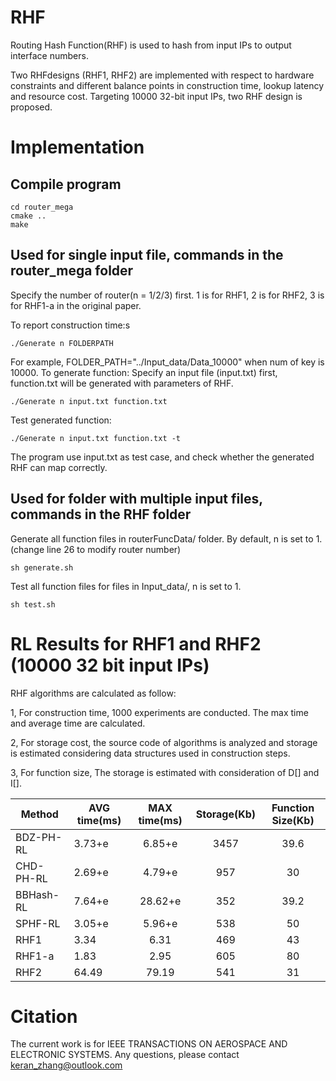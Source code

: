 # RHF
Routing Hash Function(RHF) is used to hash from input IPs to output interface numbers.

Two RHFdesigns (RHF1, RHF2) are implemented with respect to hardware constraints and different balance points in construction time, lookup latency and resource cost.
Targeting 10000 32-bit input IPs, two RHF design is proposed.

# Implementation
## Compile program
```
cd router_mega
cmake ..
make
```

## Used for single input file, commands in the router_mega folder
Specify the number of router(n = 1/2/3) first. 1 is for RHF1, 2 is for RHF2, 3 is for RHF1-a in the original paper.

To report construction time:s

`./Generate n FOLDERPATH`

For example, FOLDER_PATH="../Input_data/Data_10000" when num of key is 10000.
To generate function: Specify an input file (input.txt) first, function.txt will be generated with parameters of RHF.

`./Generate n input.txt function.txt`

Test generated function:

`./Generate n input.txt function.txt -t`

The program use input.txt as test case, and check whether the generated RHF can map correctly.

## Used for folder with multiple input files, commands in the RHF folder
Generate all function files in routerFuncData/ folder. By default, n is set to 1.(change line 26 to modify router number)

`sh generate.sh`

Test all function files for files in Input_data/, n is set to 1.

`sh test.sh`

# RL Results for RHF1 and RHF2 (10000 32 bit input IPs)
RHF algorithms are calculated as follow:

1, For construction time, 1000 experiments are conducted. The max time and average time are calculated.

2, For storage cost, the source code of algorithms is analyzed and storage is estimated considering data structures used in construction steps.

3, For function size, The storage is estimated with consideration of D[] and I[].

Method       |AVG time(ms)	|MAX time(ms)	|Storage(Kb)	|Function Size(Kb)
-------------|------------------|:-------------:|:-------------:|:---------:
BDZ-PH-RL   |3.73+e	        |6.85+e		|3457		|39.6
CHD-PH-RL   |2.69+e	        |4.79+e		|957		|30
BBHash-RL   |7.64+e	        |28.62+e	|352		|39.2
SPHF-RL     |3.05+e	        |5.96+e		|538		|50
RHF1	     |3.34	            |6.31		|469		|43
RHF1-a	     |1.83	            |2.95   	|605		|80
RHF2	     |64.49	            |79.19		|541		|31

# Citation
The current work is for IEEE TRANSACTIONS ON AEROSPACE AND ELECTRONIC SYSTEMS.
Any questions, please contact keran_zhang@outlook.com
